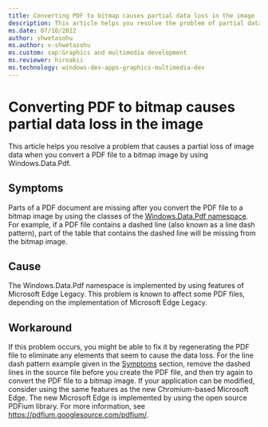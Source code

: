 ```yaml
---
title: Converting PDF to bitmap causes partial data loss in the image
description: This article helps you resolve the problem of partial data loss when you convert a PDF to a Bitmap image by using the classes of the Windows.Data.Pdf namespace.
ms.date: 07/10/2022
author: shwetasohu
ms.author: v-shwetasohu
ms.custom: sap:Graphics and multimedia development
ms.reviewer: hiroakii
ms.technology: windows-dev-apps-graphics-multimedia-dev
---
```


# Converting PDF to bitmap causes partial data loss in the image

This article helps you resolve a problem that causes a partial loss of image data when you convert a PDF file to a bitmap image by using Windows.Data.Pdf.

## Symptoms

Parts of a PDF document are missing after you convert the PDF file to a bitmap image by using the classes of the [Windows.Data.Pdf namespace](/uwp/api/windows.data.pdf?view=winrt-22621&preserve-view=true). For example, if a PDF file contains a dashed line (also known as a line dash pattern), part of the table that contains the dashed line will be missing from the bitmap image.

## Cause

The Windows.Data.Pdf namespace is implemented by using features of Microsoft Edge Legacy.
This problem is known to affect some PDF files, depending on the implementation of Microsoft Edge Legacy.

## Workaround

If this problem occurs, you might be able to fix it by regenerating the PDF file to eliminate any elements that seem to cause the data loss. For the line dash pattern example given in the [Symptoms](#symptoms) section, remove the dashed lines in the source file before you create the PDF file, and then try again to convert the PDF file to a bitmap image.
If your application can be modified, consider using the same features as the new Chromium-based Microsoft Edge. The new Microsoft Edge is implemented by using the open source PDFium library. For more information, see https://pdfium.googlesource.com/pdfium/.